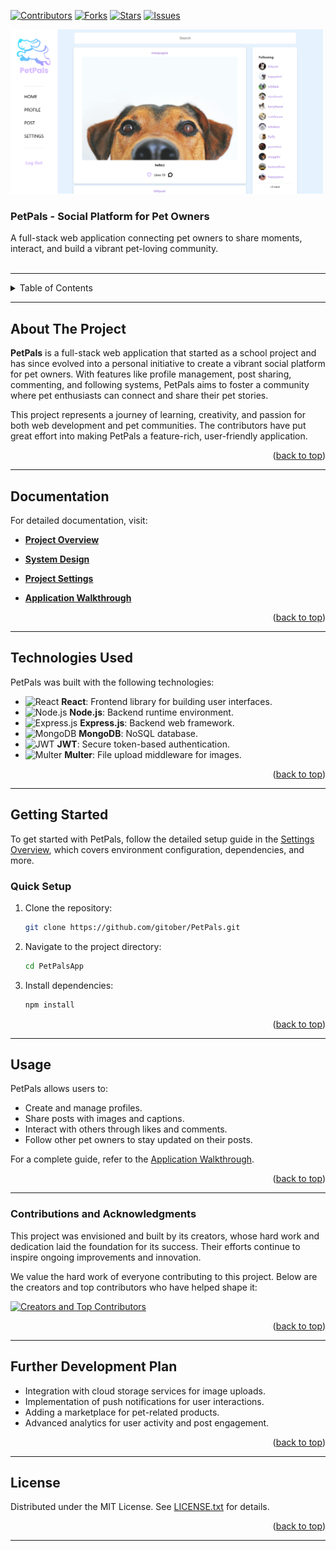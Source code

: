<!-- PROJECT SHIELDS -->
[![Contributors][contributors-shield]][contributors-url]
[![Forks][forks-shield]][forks-url]
[![Stars][stars-shield]](https://github.com/gitober/PetPals/stargazers)
[![Issues][issues-shield]][issues-url]

<!-- PROJECT HOME PAGE -->
<div align="left">
  <a href="https://github.com/gitober/PetPals">
    <img src="images/pages/2.home-page.png" alt="Logo" width="500">
  </a>
  <h3>PetPals - Social Platform for Pet Owners</h3>
  <p align="left">
    A full-stack web application connecting pet owners to share moments, interact, and build a vibrant pet-loving community.
    <br /><br />
  </p>
</div>

---

<!-- TABLE OF CONTENTS -->
<details>
  <summary>Table of Contents</summary>
  <ol><a id="top"></a>
    <li><a href="#about-the-project">About The Project</a></li>
    <li><a href="#documentation">Documentation</a></li>
    <li><a href="#technologies-used">Technologies Used</a></li>
    <li><a href="#getting-started">Getting Started</a></li>
    <li><a href="#usage">Usage</a></li>
    <li><a href="#contributions-and-acknowledgments">Contributions and Acknowledgments</a></li>
    <li><a href="#further-development-plan">Further Development Plan</a></li>
    <li><a href="#license">License</a></li>
    
  </ol>
</details>

---

## About The Project

**PetPals** is a full-stack web application that started as a school project and has since evolved into a personal initiative to create a vibrant social platform for pet owners. With features like profile management, post sharing, commenting, and following systems, PetPals aims to foster a community where pet enthusiasts can connect and share their pet stories.

This project represents a journey of learning, creativity, and passion for both web development and pet communities. The contributors have put great effort into making PetPals a feature-rich, user-friendly application.

<p align="right">(<a href="#top">back to top</a>)</p>

--- 

## Documentation

For detailed documentation, visit:
- **[Project Overview](docs/project-overview.md)**

- **[System Design](docs/architecture/system-design.md)**
- **[Project Settings](docs/development/project-settings/settings-overview.md)**
- **[Application Walkthrough](docs/user-documentation/application-features.md)**

<p align="right">(<a href="#top">back to top</a>)</p>

---

<!-- TECHNOLOGIES USED -->
## Technologies Used

PetPals was built with the following technologies:

- ![React](https://img.shields.io/badge/React-Frontend-61DAFB?style=for-the-badge&logo=react&logoColor=white) **React**: Frontend library for building user interfaces.
- ![Node.js](https://img.shields.io/badge/Node.js-Backend-339933?style=for-the-badge&logo=node.js&logoColor=white) **Node.js**: Backend runtime environment.
- ![Express.js](https://img.shields.io/badge/Express.js-Backend-000000?style=for-the-badge&logo=express&logoColor=white) **Express.js**: Backend web framework.
- ![MongoDB](https://img.shields.io/badge/MongoDB-Database-47A248?style=for-the-badge&logo=mongodb&logoColor=white) **MongoDB**: NoSQL database.
- ![JWT](https://img.shields.io/badge/JWT-Authentication-000000?style=for-the-badge&logo=jsonwebtokens&logoColor=white) **JWT**: Secure token-based authentication.
- ![Multer](https://img.shields.io/badge/Multer-File%20Uploads-FC8804?style=for-the-badge&logo=multer&logoColor=white) **Multer**: File upload middleware for images.

<p align="right">(<a href="#top">back to top</a>)</p>

---

<!-- GETTING STARTED -->
## Getting Started

To get started with PetPals, follow the detailed setup guide in the [Settings Overview](docs/settings-overview.md), which covers environment configuration, dependencies, and more.

### Quick Setup

1. Clone the repository:
   ```bash
   git clone https://github.com/gitober/PetPals.git
   ```
2. Navigate to the project directory:
   ```bash
   cd PetPalsApp
   ```
3. Install dependencies:
   ```bash
   npm install
   ```

<p align="right">(<a href="#top">back to top</a>)</p>

---

<!-- USAGE -->
## Usage

PetPals allows users to:
- Create and manage profiles.
- Share posts with images and captions.
- Interact with others through likes and comments.
- Follow other pet owners to stay updated on their posts.

For a complete guide, refer to the [Application Walkthrough](docs/user-documentation/application-walkthrough.md).

<p align="right">(<a href="#top">back to top</a>)</p>

---

### Contributions and Acknowledgments
This project was envisioned and built by its creators, whose hard work and dedication laid the foundation for its success. Their efforts continue to inspire ongoing improvements and innovation.

We value the hard work of everyone contributing to this project. Below are the creators and top contributors who have helped shape it:

<a href="https://github.com/gitober/PetPals/graphs/contributors">
  <img src="https://contrib.rocks/image?repo=gitober/PetPals" alt="Creators and Top Contributors" />
</a>

<p align="right">(<a href="#top">back to top</a>)</p>

---

<!-- FURTHER DEVELOPMENT PLAN -->
## Further Development Plan

- Integration with cloud storage services for image uploads.
- Implementation of push notifications for user interactions.
- Adding a marketplace for pet-related products.
- Advanced analytics for user activity and post engagement.

<p align="right">(<a href="#top">back to top</a>)</p>

---

<!-- LICENSE -->
## License

Distributed under the MIT License. See [LICENSE.txt](LICENSE.txt) for details.

<p align="right">(<a href="#top">back to top</a>)</p>

---


<!-- MARKDOWN LINKS & IMAGES -->
[contributors-shield]: https://img.shields.io/github/contributors/gitober/PetPals.svg?style=for-the-badge
[contributors-url]: https://github.com/gitober/PetPals/graphs/contributors
[forks-shield]: https://img.shields.io/github/forks/gitober/PetPals.svg?style=for-the-badge
[forks-url]: https://github.com/gitober/PetPals/network/members
[stars-shield]: https://img.shields.io/github/stars/gitober/PetPals.svg?style=for-the-badge
[stars-url]: https://github.com/gitober/PetPals/stargazers
[issues-shield]: https://img.shields.io/github/issues/gitober/PetPals.svg?style=for-the-badge
[issues-url]: https://github.com/gitober/PetPals/issues
